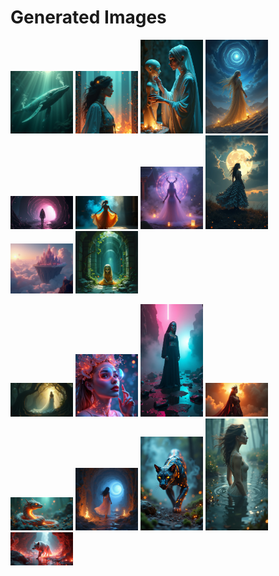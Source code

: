 # Generated Images



<img src="2025_07_01_01.png" width="100"/> <img src="2025_07_01_02.png" width="100"/> <img src="2025_07_01_03.png" width="100"/> <img src="2025_07_01_04.png" width="100"/> <img src="2025_07_01_05.png" width="100"/> <img src="2025_07_01_06.png" width="100"/> <img src="2025_07_01_07.png" width="100"/> <img src="2025_07_01_08.png" width="100"/> <img src="2025_07_01_09.png" width="100"/> <img src="2025_07_01_10.png" width="100"/>

<img src="2025_07_01_11.png" width="100"/> <img src="2025_07_01_12.png" width="100"/> <img src="2025_07_01_13.png" width="100"/> <img src="2025_07_01_14.png" width="100"/> <img src="2025_07_01_15.png" width="100"/> <img src="2025_07_01_16.png" width="100"/> <img src="2025_07_01_17.png" width="100"/> <img src="2025_07_01_18.png" width="100"/> <img src="2025_07_01_19.png" width="100"/>